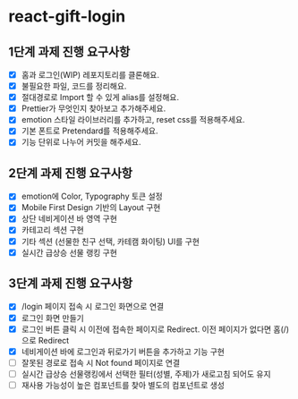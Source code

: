 # react-gift-login

## 1단계 과제 진행 요구사항

- [x] 홈과 로그인(WIP) 레포지토리를 클론해요.
- [x] 불필요한 파일, 코드를 정리해요.
- [x] 절대경로로 Import 할 수 있게 alias를 설정해요.
- [x] Prettier가 무엇인지 찾아보고 추가해주세요.
- [x] emotion 스타일 라이브러리를 추가하고, reset css를 적용해주세요.
- [x] 기본 폰트로 Pretendard를 적용해주세요.
- [x] 기능 단위로 나누어 커밋을 해주세요.

## 2단계 과제 진행 요구사항

- [x] emotion에 Color, Typography 토큰 설정
- [x] Mobile First Design 기반의 Layout 구현
- [x] 상단 네비게이션 바 영역 구현
- [x] 카테고리 섹션 구현
- [x] 기타 섹션 (선물한 친구 선택, 카테캠 화이팅) UI를 구현
- [x] 실시간 급상승 선물 랭킹 구현

## 3단계 과제 진행 요구사항

- [x] /login 페이지 접속 시 로그인 화면으로 연결
- [x] 로그인 화면 만들기
- [x] 로그인 버튼 클릭 시 이전에 접속한 페이지로 Redirect. 이전 페이지가 없다면 홈(/)으로 Redirect
- [x] 네비게이션 바에 로그인과 뒤로가기 버튼을 추가하고 기능 구현
- [ ] 잘못된 경로로 접속 시 Not found 페이지로 연결
- [ ] 실시간 급상승 선물랭킹에서 선택한 필터(성별, 주제)가 새로고침 되어도 유지
- [ ] 재사용 가능성이 높은 컴포넌트를 찾아 별도의 컴포넌트로 생성
